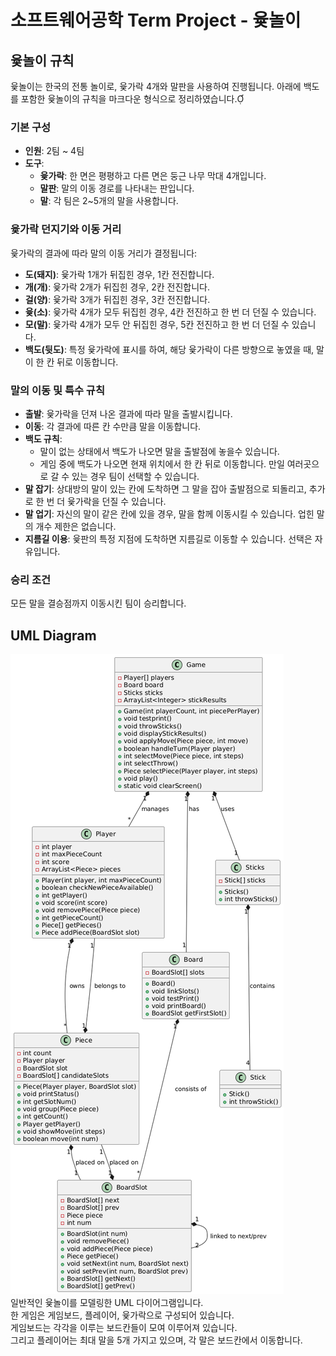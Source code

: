 # 소프트웨어공학 Term Project - 윷놀이

## 윷놀이 규칙
윷놀이는 한국의 전통 놀이로, 윷가락 4개와 말판을 사용하여 진행됩니다. 아래에 백도를 포함한 윷놀이의 규칙을 마크다운 형식으로 정리하였습니다.

### 기본 구성

- **인원**: 2팀 ~ 4팀
- **도구**:
    - **윷가락**: 한 면은 평평하고 다른 면은 둥근 나무 막대 4개입니다. 
    - **말판**: 말의 이동 경로를 나타내는 판입니다. 
    - **말**: 각 팀은 2~5개의 말을 사용합니다. 

### 윷가락 던지기와 이동 거리

윷가락의 결과에 따라 말의 이동 거리가 결정됩니다:

- **도(돼지)**: 윷가락 1개가 뒤집힌 경우, 1칸 전진합니다. 
- **개(개)**: 윷가락 2개가 뒤집힌 경우, 2칸 전진합니다.
- **걸(양)**: 윷가락 3개가 뒤집힌 경우, 3칸 전진합니다.
- **윷(소)**: 윷가락 4개가 모두 뒤집힌 경우, 4칸 전진하고 한 번 더 던질 수 있습니다.
- **모(말)**: 윷가락 4개가 모두 안 뒤집힌 경우, 5칸 전진하고 한 번 더 던질 수 있습니다. 
- **백도(뒷도)**: 특정 윷가락에 표시를 하여, 해당 윷가락이 다른 방향으로 놓였을 때, 말이 한 칸 뒤로 이동합니다.  

### 말의 이동 및 특수 규칙

- **출발**: 윷가락을 던져 나온 결과에 따라 말을 출발시킵니다. 
- **이동**: 각 결과에 따른 칸 수만큼 말을 이동합니다. 
- **백도 규칙**:
    - 말이 없는 상태에서 백도가 나오면 말을 출발점에 놓을수 있습니다. 
    - 게임 중에 백도가 나오면 현재 위치에서 한 칸 뒤로 이동합니다. 만일 여러곳으로 갈 수 있는 경우 팀이 선택할 수 있습니다.
- **말 잡기**: 상대방의 말이 있는 칸에 도착하면 그 말을 잡아 출발점으로 되돌리고, 추가로 한 번 더 윷가락을 던질 수 있습니다.
- **말 업기**: 자신의 말이 같은 칸에 있을 경우, 말을 함께 이동시킬 수 있습니다. 업힌 말의 개수 제한은 없습니다. 
- **지름길 이용**: 윷판의 특정 지점에 도착하면 지름길로 이동할 수 있습니다. 선택은 자유입니다. 

### 승리 조건

모든 말을 결승점까지 이동시킨 팀이 승리합니다. 

## UML Diagram
![UML Diagram](UMLDiagram.png)    
일반적인 윷놀이를 모델링한 UML 다이어그램입니다.     
한 게임은 게임보드, 플레이어, 윷가락으로 구성되어 있습니다.    
게임보드는 각각을 이루는 보드칸들이 모여 이루어져 있습니다.    
그리고 플레이어는 최대 말을 5개 가지고 있으며, 각 말은 보드칸에서 이동합니다.   
